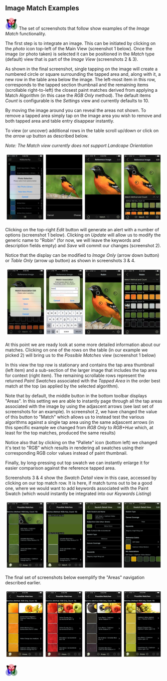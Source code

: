 ## Image Match Examples

![RGButterfly Logo](images/RGButterfly_Logo.png) The set of screenshots that follow show examples of the _Image Match_ functionality.

The first step is to integrate an image. This can be initiated by clicking on the _photo_ icon top-left of the Main View (screenshot 1 below). Once the image (or photo taken) is selected it can be positioned in the _Match_ type (default) view that is part of the _Image View_ (screenshots 2 & 3).

As shown in the final screenshot, single tapping on the image will create a numbered circle or square surrounding the tapped area and, along with it, a new row in the table area below the image. The left-most item in this row, corresponds to the tapped section thumbnail and the remaining items (scrollable right-to-left) the closest paint matches derived from applying a Match Algorithm (in this case the _RGB Only_ method). The default items _Count_ is configurable is the _Settings_ view and currently defaults to 10.

By moving the image around you can reveal the areas not shown. To remove a tapped area simply tap on the image area you wish to remove and both tapped area and table entry disappear instantly.

To view (or uncover) additional rows in the table scroll up/down or click on the _arrow up_ button as described below.

_Note: The Match view currently does not support Landcape Orientation_

![Match Capture and Tap](images/MatchCapture_and_Tap.jpg)

Clicking on the top-right _Edit_ button will generate an alert with a number of options (screenshot 1 below). Clicking on _Update_ will allow us to modify the generic name to "Robin" (for now, we will leave the keywords and description fields empty) and _Save_ will commit our changes (screenshot 2).

Notice that the display can be modified to _Image Only_ (arrow down button) or _Table Only_ (arrow up button) as shown in screenshots 3 & 4.


![Match Update and Resize](images/MatchUpdate_and_Resize.jpg)

At this point we are ready look at some more detailed information about our matches. Clicking on one of the rows on the table (in our example we picked 2) will bring us to the _Possible Matches_ view (screenshot 1 below)

In this view the top row is stationary and contains the tap area thumbnail (left item) and a sub-section of the larger image that includes the tap area for context (right item). The remaining scrollable rows represent the returned _Paint Swatches_ associated with the _Tapped Area_ in the order best match at the top (as applied by the selected algorithm).

Note that by default, the middle button in the bottom toolbar displays "Areas". In this setting we are able to instantly page through all the tap areas associated with the image by using the adjascent arrows (see last set of screenshots for an example). In screenshot 2, we have changed the value of this button to "Match" which allows us to instead test the various algorithms against a single tap area using the same adjascent arrows (in this specific example we changed from _RGB Only_ to _RGB+Hue_ which, at least for the top matches, produced the same results)

Notice also that by clicking on the "Pallete" icon (bottom left) we changed it's text to "RGB" which results in rendering all swatches using their corresponding RGB color values instead of paint thumbnail.

Finally, by long-pressing out top swatch we can instantly enlarge it for easier comparison against the reference tapped area.

Screenshots 3 & 4 show the _Swatch Detail_ view in this case, accessed by clicking on our top match row. It is here, if match turns out to be a good one, where we would want to add keywords associated with the Paint Swatch (which would instantly be integrated into our _Keywords Listing_)

![Match Detail](images/MatchDetail.jpg)

The final set of screenshots below exemplify the "Areas" navigation described earlier. 

![Match Areas Navigation](images/MatchAreasNav.jpg)

[![RGButterfly Logo](images/RGButterfly_Logo.png)](http://rgbutterfly.com)
